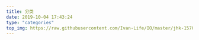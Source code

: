 ```yaml
---
title: 分类
date: 2019-10-04 17:43:24
type: "categories"
top_img: https://raw.githubusercontent.com/Ivan-Life/IO/master/jhk-1570228971703.jpg
---
```


